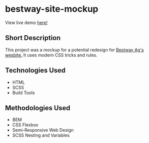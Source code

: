 # bestway-site-mockup
View live demo [here!](https://nicolastowery.github.io/bestway-site-mockup/)
## Short Description

This project was a mockup for a potential redesign for [Bestway Ag's wesbite.](https://www.bestwayag.com) It uses modern CSS tricks and rules.

## Technologies Used

- HTML
- SCSS
- Build Tools

## Methodologies Used

- BEM
- CSS Flexbox
- Semi-Responsive Web Design
- SCSS Nesting and Variables
